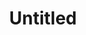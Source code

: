 ---
ee_id_thing: '4457'
site: '1'
type: '2'
inv_num: 2018-098
add_credit:
url: 2018-098-untitled
title: Untitled
year: '2018'
display_year: '2018'
medium: Blueberry, Rasberry on Somerset paper
dims: 11 x 7.5 in
pitch:
ps:
live_url:
youtube:
related_code:
imgs: untitled-2018-098-db-ih--qTwf.jpg
subheading:
download:
commission:
related:
layout: things-i-made
---